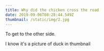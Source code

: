```yaml
---
title: Why did the chicken cross the road
date: 2019-09-06T08:28:44.549Z
thumbnail: /static/img/2.jpg
---
```

To get to the other side.

I know it's a picture of duck in thumbnail
